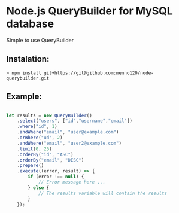 # Node.js QueryBuilder for MySQL database

Simple to use QueryBuilder


## Instalation:

```
> npm install git+https://git@github.com:menno120/node-querybuilder.git
```

## Example:

```js

let results = new QueryBuilder()
	.select("users", ["id","username","email"])
	.where("id", 1)
	.andWhere("email", "user@example.com")
	.orWhere("ud", 2)
	.andWhere("email", "user2@example.com")
	.limit(0, 25)
	.orderBy("id", "ASC")
	.orderBy("email", "DESC")
	.prepare()
	.execute((error, result) => {
		if (error !== null) {
			// Error message here ...
		} else {
			// The results variable will contain the results
		}
	});
```